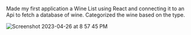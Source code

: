 Made my first application a Wine List using React and connecting it to an Api to fetch a database of wine. Categorized the wine based on the type.

![Screenshot 2023-04-26 at 8 57 45 PM](https://user-images.githubusercontent.com/128378594/234732999-9a4994c4-568f-4a7c-b047-2fbd2f22b72c.png)
